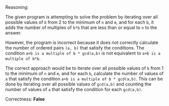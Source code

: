 Reasoning:

The given program is attempting to solve the problem by iterating over all possible values of `b` from 2 to the minimum of `n` and `m`, and for each `b`, it adds the number of multiples of `b*b` that are less than or equal to `n` to the answer.

However, the program is incorrect because it does not correctly calculate the number of ordered pairs `(a, b)` that satisfy the conditions. The condition `a+b is a multiple of b * gcd(a,b)` is not equivalent to `a+b is a multiple of b*b`.

The correct approach would be to iterate over all possible values of `b` from 1 to the minimum of `n` and `m`, and for each `b`, calculate the number of values of `a` that satisfy the condition `a+b is a multiple of b * gcd(a,b)`. This can be done by iterating over all possible values of `gcd(a,b)` and counting the number of values of `a` that satisfy the condition for each `gcd(a,b)`.

Correctness: **False**